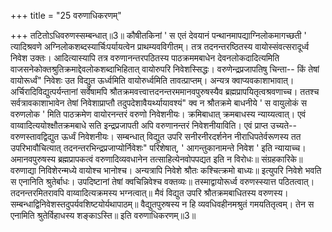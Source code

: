 +++
title = "25 वरुणाधिकरणम्"

+++
तटितोऽधिवरुणस्सम्बन्धात्॥3॥ कौषीतकिनां ' स एतं देवयानं पन्थानमापद्याग्निलोकमागच्छती ' त्यादिश्रवणे अग्निलोकशब्दस्यार्चिःपर्यायत्वेन प्राथम्यवविगीतम्। तत्र तदनन्तरष्ठितस्य वायोस्संवत्सरादूर्ध्व निवेश उक्तः। आदित्यास्यापि तत्र वरुणानन्तरपठितस्य पाठक्रममबाधेन देवनलोकदादित्यमिति वाजसनेकोक्तश्रुतिक्रमाद्देवलोकशब्दाभिहितात् वायोरुपरि निवेशस्सिद्धः। वरुणेन्द्रप्रजापतिषु चिन्ता-- किं तेषां वायोरूर्ध्वं" निवेशः उत विद्युत ऊर्ध्वमिति वायोरुर्ध्वमिति तावत्प्राप्तम्। अन्यत्र क्वाप्यवकाशाभावात्। अर्चिरादिविद्युत्पर्यन्तानां सर्वेषामपि श्रौतक्रमवत्त्वात्तदनन्तरममानवपुरुषस्यैव ब्रह्मप्रापयितृत्वश्रवणाच्च। ततश्च सर्वत्रावकाशाभावेन तेषां निवेशाप्राप्तौ तदुपदेशावैयर्थ्यायावश्यं" क्व न श्रौतक्रमे बाधनीये ' स वायुलोकं स वरुणलोक ' मिति पाठक्रमेण वायोरनन्तरं वरुणो निवेशनीयः। क्रमिबाधात् क्रमबाधस्य न्याय्यत्वात्। एवं वाय्वादित्ययोश्क्षौतक्रमबाधे सति इन्द्रप्रजापती अपि वरुणानन्तरं निवेशनीयाविति। एवं प्राप्त उच्यते-- वरुणस्तावद्विद्युत ऊर्ध्वं निवेशनीयः। सम्बन्धात् विद्युत उपरि सनीरनीरदर्शनेन नीराधिपतेर्वरूणस्य तत उपरिभावौचित्यात् तदनन्तरभिन्द्रप्रजाप्योर्निवेशः" परिशेषात्, ' आगन्तुकानामन्ते निवेश ' इति न्यायाच्च। अमानवपुरुषस्य ब्रह्मप्रापकत्वं वरुणादिव्यवधानेन तत्साहित्येनवोपपद्यत इति न विरोधः॥ संग्रहकारिके॥ वरुणाद्या निविशेरन्मध्ये वायोश्च भानोश्च। अन्यत्रापि निवेशे श्रौतः कश्चित्क्रमो बाध्यः॥ इत्युपरि निवेशे भवति स एनानिति श्रुतेर्बाधः। उपदिष्टानां तेषां क्वचिन्निवेश्च वक्तव्यः॥ तस्माद्वायोरूर्ध्व वरुणस्स्यात्त पठितत्वात्। तदनन्तरमितरावपि वाय्वादित्यक्रमस्य भग्नत्वात्॥ मैवं विद्युत उपरि श्रौतक्रमबाधितस्य वरुणस्य। सम्बन्धाद्विनिवेशस्तदुपर्यवशिष्टयोर्यथापाठम्॥ वैद्युतपुरुषस्य न हि व्यवधिवहीनमश्रुतं गमयतितृत्वम्। तेन स एनामिति श्रुतेर्विहाधस्य शङ्काऽस्ति॥ इति वरुणाधिकरणम्॥3॥